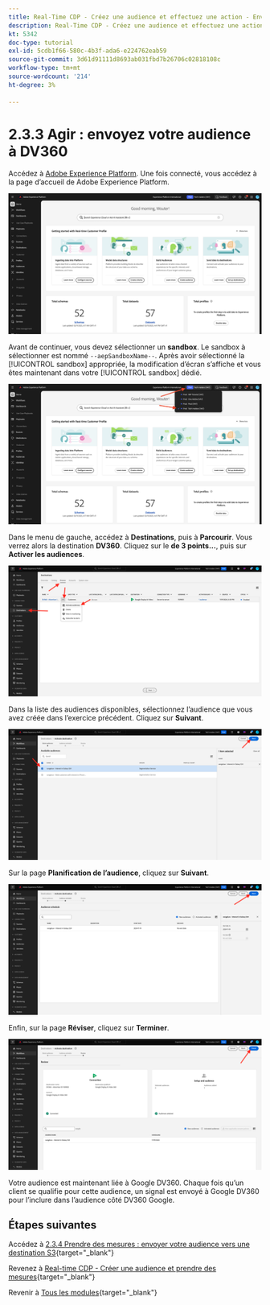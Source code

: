 ```yaml
---
title: Real-Time CDP - Créez une audience et effectuez une action - Envoyez votre audience à DV360
description: Real-Time CDP - Créez une audience et effectuez une action - Envoyez votre audience à DV360
kt: 5342
doc-type: tutorial
exl-id: 5cdb1f66-580c-4b3f-ada6-e224762eab59
source-git-commit: 3d61d91111d8693ab031fbd7b26706c02818108c
workflow-type: tm+mt
source-wordcount: '214'
ht-degree: 3%

---
```


# 2.3.3 Agir : envoyez votre audience à DV360

Accédez à [Adobe Experience Platform](https://experience.adobe.com/platform). Une fois connecté, vous accédez à la page d’accueil de Adobe Experience Platform.

![Ingestion des données](./../../../../modules/delivery-activation/datacollection/dc1.2/images/home.png)

Avant de continuer, vous devez sélectionner un **sandbox**. Le sandbox à sélectionner est nommé ``--aepSandboxName--``. Après avoir sélectionné la [!UICONTROL sandbox] appropriée, la modification d’écran s’affiche et vous êtes maintenant dans votre [!UICONTROL sandbox] dédié.

![Ingestion des données](./../../../../modules/delivery-activation/datacollection/dc1.2/images/sb1.png)

Dans le menu de gauche, accédez à **Destinations**, puis à **Parcourir**. Vous verrez alors la destination **DV360**. Cliquez sur le **de 3 points...**, puis sur **Activer les audiences**.

![ RTCDP ](./images/rtcdpmenudest.png)

Dans la liste des audiences disponibles, sélectionnez l’audience que vous avez créée dans l’exercice précédent. Cliquez sur **Suivant**.

![ RTCDP ](./images/rtcdpcreatedest3.png)

Sur la page **Planification de l’audience**, cliquez sur **Suivant**.

![ RTCDP ](./images/rtcdpcreatedest4.png)

Enfin, sur la page **Réviser**, cliquez sur **Terminer**.

![ RTCDP ](./images/rtcdpcreatedest5.png)

Votre audience est maintenant liée à Google DV360. Chaque fois qu’un client se qualifie pour cette audience, un signal est envoyé à Google DV360 pour l’inclure dans l’audience côté DV360 Google.

## Étapes suivantes

Accédez à [2.3.4 Prendre des mesures : envoyer votre audience vers une destination S3](./ex4.md){target="_blank"}

Revenez à [Real-time CDP - Créer une audience et prendre des mesures](./real-time-cdp-build-a-segment-take-action.md){target="_blank"}

Revenir à [Tous les modules](./../../../../overview.md){target="_blank"}
